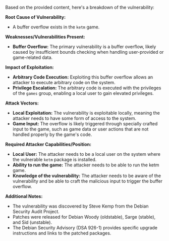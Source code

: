 Based on the provided content, here's a breakdown of the vulnerability:

**Root Cause of Vulnerability:**
- A buffer overflow exists in the `ketm` game.

**Weaknesses/Vulnerabilities Present:**
- **Buffer Overflow:** The primary vulnerability is a buffer overflow, likely caused by insufficient bounds checking when handling user-provided or game-related data.

**Impact of Exploitation:**
- **Arbitrary Code Execution:** Exploiting this buffer overflow allows an attacker to execute arbitrary code on the system.
- **Privilege Escalation:** The arbitrary code is executed with the privileges of the `games` group, enabling a local user to gain elevated privileges.

**Attack Vectors:**
- **Local Exploitation:** The vulnerability is exploitable locally, meaning the attacker needs to have some form of access to the system.
- **Game Input:** The overflow is likely triggered through specially crafted input to the game, such as game data or user actions that are not handled properly by the game's code.

**Required Attacker Capabilities/Position:**
- **Local User:** The attacker needs to be a local user on the system where the vulnerable `ketm` package is installed.
- **Ability to run the game:** The attacker needs to be able to run the ketm game.
- **Knowledge of the vulnerability:** The attacker needs to be aware of the vulnerability and be able to craft the malicious input to trigger the buffer overflow.

**Additional Notes:**
- The vulnerability was discovered by Steve Kemp from the Debian Security Audit Project.
- Patches were released for Debian Woody (oldstable), Sarge (stable), and Sid (unstable).
- The Debian Security Advisory (DSA 926-1) provides specific upgrade instructions and links to the patched packages.